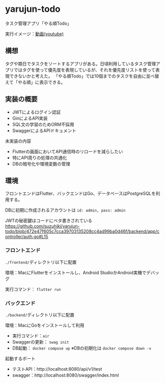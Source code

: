 # yarujun-todo
タスク管理アプリ「やる順Todo」

実行イメージ：[動画(youtube)](https://www.youtube.com/watch?v=P7s_PoUzkOM)

## 構想
タグや期日でタスクをソートするアプリがある。日頃利用しているタスク管理アプリではタグを使って優先度を表現しているが、それを優先度リストを使って表現できないかと考えた。
「やる順Todo」では10個までのタスクを自由に並べ替えて「やる順」に表示できる。

## 実装の概要
- JWTによるログイン認証
- GinによるAPI実装
- SQL文の学習のためORM不採用
- SwaggerによるAPIドキュメント

未実装の内容
- Flutterの画面においてAPI通信時のリロードを減らしたい
- 特にAPI周りの処理の共通化
- DBの暗号化や環境変数の管理

## 環境
フロントエンドはFlutter、バックエンドはGo、データベースはPostgreSQLを利用する。

DBに初期に作成されるアカウントは `id: admin, pass: admin`

JWTの秘密鍵はコードにベタ書きされている
https://github.com/suzuhiki/yarujun-todo/blob/472e47f605c7cca39703135208cc4ad99ba0d46f/backend/app/controller/auth.go#L15

### フロントエンド
`./frontend/`ディレクトリ以下に配置

環境：MacにFlutterをインストールし、Android StudioかAndroid実機でデバッグ

実行コマンド： `flutter run`

### バックエンド
`./backend/`ディレクトリ以下に配置

環境：MacにGoをインストールして利用

- 実行コマンド：`air`
- Swaggerの更新： `swag init`
- DB起動： `docker compose up`
※DBの初期化は `docker compose down -v`

起動するポート
- テストAPI：http://localhost:8080/api/v1/test
- swagger：http://localhost:8080/swagger/index.html

